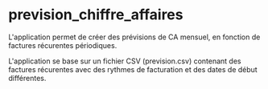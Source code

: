 # prevision_chiffre_affaires

L'application permet de créer des prévisions de CA mensuel, en fonction de factures récurentes périodiques.

L'application se base sur un fichier CSV (prevision.csv) contenant des factures récurentes avec des rythmes de facturation et des dates de début différentes.
